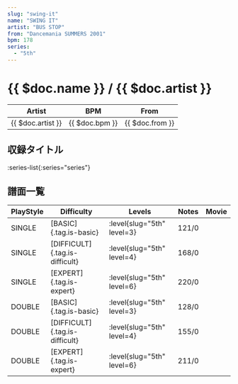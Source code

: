 ```yaml
---
slug: "swing-it"
name: "SWING IT"
artist: "BUS STOP"
from: "Dancemania SUMMERS 2001"
bpm: 178
series:
  - "5th"
---
```


# {{ $doc.name }} / {{ $doc.artist }}

|Artist|BPM|From|
|------|---|----|
|{{ $doc.artist }}|{{ $doc.bpm }}|{{ $doc.from }}|

## 収録タイトル

:series-list{:series="series"}

## 譜面一覧

|PlayStyle|Difficulty|Levels|Notes|Movie|
|---------|----------|------|-----|-----|
|SINGLE|[BASIC]{.tag.is-basic}|:level{slug="5th" level=3}|121/0||
|SINGLE|[DIFFICULT]{.tag.is-difficult}|:level{slug="5th" level=4}|168/0||
|SINGLE|[EXPERT]{.tag.is-expert}|:level{slug="5th" level=6}|220/0||
|DOUBLE|[BASIC]{.tag.is-basic}|:level{slug="5th" level=3}|128/0||
|DOUBLE|[DIFFICULT]{.tag.is-difficult}|:level{slug="5th" level=4}|155/0||
|DOUBLE|[EXPERT]{.tag.is-expert}|:level{slug="5th" level=6}|211/0||
